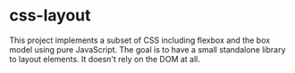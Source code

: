 css-layout
==========

This project implements a subset of CSS including flexbox and the box model using pure JavaScript. The goal is to have a small standalone library to layout elements. It doesn't rely on the DOM at all.

